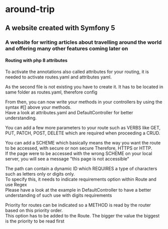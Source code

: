 # around-trip

## A website created with Symfony 5
### A website for writing articles about travelling around the world and offering many other features coming later on

#### Routing with php 8 attributes
To activate the annotations also called attributes for your routing, it is needed to activate routes.yaml and attributes yaml.  

As the second file is not existing you have to create it. It has to be located in same folder as routes.yaml, therefore config 

From then, you can now write your methods in your controllers by using the syntax #[] above your methods.  
Have a look at attributes.yaml and DefaultController for better understanding.  

You can add a few more parameters to your route such as VERBS like GET, PUT, PATCH, POST, DELETE which are required when proceeding a CRUD.  

You can add a SCHEME which basically means the way you want the route to be accessed, with secure or non secure
Therefore, HTTPS or HTTP.  
If the page were to be accessed with the wrong SCHEME on your local server, you will see a message "this page is not accessible"  

The path can contain a dynamic ID which REQUIRES a type of characters such as letters only or digits only.  
To specify this, it needs to indicate requirements option within Route and use Regex  
Please have a look at the example in DefaultController to have a better understanding of such use with digits requirements 

Priority for routes can be indicated so a METHOD is read by the router based on this priority order.  
This option has to be added to the Route. The bigger the value the biggest is the priority to be read first

